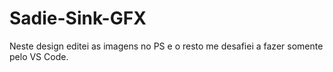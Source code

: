 # Sadie-Sink-GFX
Neste design editei as imagens no PS e o resto me desafiei a fazer somente pelo VS Code.
